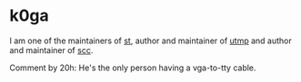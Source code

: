 k0ga
====

I am one of the maintainers of [st](http://st.suckless.org/),
author and maintainer of [utmp](http://git.suckless.org/utmp/)
and author and maintainer of [scc](http://git.suckless.org/scc/).

Comment by 20h:
He's the only person having a vga-to-tty cable.

